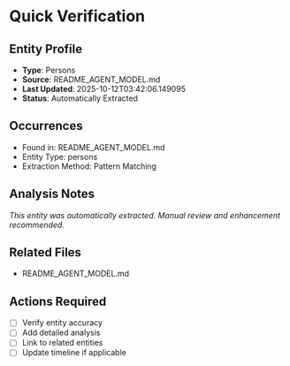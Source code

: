 # Quick Verification

## Entity Profile
- **Type**: Persons
- **Source**: README_AGENT_MODEL.md
- **Last Updated**: 2025-10-12T03:42:06.149095
- **Status**: Automatically Extracted

## Occurrences
- Found in: README_AGENT_MODEL.md
- Entity Type: persons
- Extraction Method: Pattern Matching

## Analysis Notes
*This entity was automatically extracted. Manual review and enhancement recommended.*

## Related Files
- README_AGENT_MODEL.md

## Actions Required
- [ ] Verify entity accuracy
- [ ] Add detailed analysis
- [ ] Link to related entities
- [ ] Update timeline if applicable

